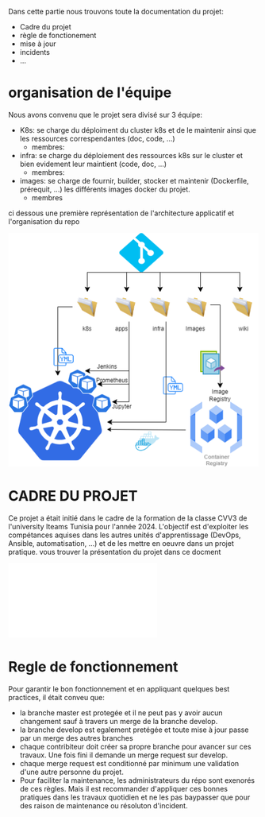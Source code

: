 Dans cette partie nous trouvons toute la documentation du projet:
- Cadre du projet
- règle de fonctionement
- mise à jour
- incidents
- ...
# organisation de l'équipe
Nous avons convenu que le projet sera divisé sur 3 équipe:
- K8s: se charge du déploiment du cluster k8s et de le maintenir ainsi que les ressources correspendantes (doc, code, ...)
  - membres: 
- infra: se charge du déploiement des ressources k8s sur le cluster et bien evidement leur maintient (code, doc, ...)
  - membres:
- images: se charge de fournir, builder, stocker et maintenir (Dockerfile, prérequit, ...) les différents images docker du projet.
  - membres

ci dessous une première représentation de l'architecture applicatif et l'organisation du repo

![archi_repo](../image/archi_repo.png)

# CADRE DU PROJET
Ce projet a était initié dans le cadre de la formation de la classe CVV3 de l'university Iteams Tunisia pour l'année 2024.
L'objectif est d'exploiter les compétances aquises dans les autres unités d'apprentissage (DevOps, Ansible, automatisation, ...)
et de les mettre en oeuvre dans un projet pratique.
vous trouver la présentation du projet dans ce docment

![pres_projet](pres_projet.pdf)

# Regle de fonctionnement
Pour garantir le bon fonctionnement et en appliquant quelques best practices, il était conveu que:
- la branche master est protegée et il ne peut pas y avoir aucun changement sauf à travers un merge de la branche develop.
- la branche develop est egalement pretégée et toute mise à jour passe par un merge des autres branches
- chaque contribiteur doit créer sa propre branche pour avancer sur ces travaux. Une fois fini il demande un merge request sur develop.
- chaque merge request est conditionné par minimum une validation d'une autre personne du projet.
- Pour faciliter la maintenance, les administrateurs du répo sont exenorés de ces règles. Mais il est recommander d'appliquer ces bonnes pratiques dans les travaux quotidien et ne les pas baypasser que pour des raison de maintenance ou résoluton d'incident.
